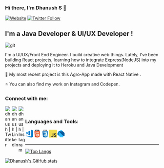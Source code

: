 ### Hi there, I'm Dhanush S  👋

[![Website](https://img.shields.io/website?label=dhanushsss&style=for-the-badge&url=https%3A%2F%2Fdhanushsss.github.io)](https://dhanushsss.github.io/)
[![Twitter Follow](https://img.shields.io/twitter/follow/Dhanush43094074?color=1DA1F2&logo=twitter&style=for-the-badge)](https://twitter.com/Dhanush43094074)

## I'm a Java Developer & UI/UX Developer !

![git](https://user-images.githubusercontent.com/51916493/104953501-872d9f00-59ec-11eb-8d0e-ccb476b24682.gif)


I'm a UI/UX/Front End Engineer. I build creative web things. Lately, I've been building React projects, learning how to integrate Express(NodeJS) into my projects and deploying it to Heroku and Java Development

📔 My most recent project is this Agro-App made with React Native .

⭐️ You can also find my work on Instagram and Codepen.

### Connect with me:

<img align="left"  alt="dhanush | Twitter" width="22px" src="https://cdn.jsdelivr.net/npm/simple-icons@v3/icons/twitter.svg" />
<img align="left" alt="dhanush | LinkedIn" width="22px" src="https://cdn.jsdelivr.net/npm/simple-icons@v3/icons/linkedin.svg" />
<img align="left" alt="dhanush | Instagram" width="22px" src="https://cdn.jsdelivr.net/npm/simple-icons@v3/icons/instagram.svg" />

<br />

### Languages and Tools:

<img align="left" alt="Visual Studio Code" width="26px" src="https://raw.githubusercontent.com/github/explore/80688e429a7d4ef2fca1e82350fe8e3517d3494d/topics/visual-studio-code/visual-studio-code.png" />
<img align="left" alt="HTML5" width="26px" src="https://raw.githubusercontent.com/github/explore/80688e429a7d4ef2fca1e82350fe8e3517d3494d/topics/html/html.png" />
<img align="left" alt="CSS3" width="26px" src="https://raw.githubusercontent.com/github/explore/80688e429a7d4ef2fca1e82350fe8e3517d3494d/topics/css/css.png" />
<img align="left" alt="JavaScript" width="26px" src="https://raw.githubusercontent.com/github/explore/80688e429a7d4ef2fca1e82350fe8e3517d3494d/topics/javascript/javascript.png" />

<img align="left" alt="Dart" width="26px" src="https://raw.githubusercontent.com/github/explore/80688e429a7d4ef2fca1e82350fe8e3517d3494d/topics/dart/dart.png" />

<br />
<br />

---

  
[![Top Langs](https://github-readme-stats.vercel.app/api/top-langs/?username=dhanushsss&layout=compact)](https://github.com/dhanushsss/github-readme-stats)


 [![Dhanush's GitHub stats](https://github-readme-stats.vercel.app/api?username=dhanushsss)](https://github.com/dhanushsss/github-readme-stats)



